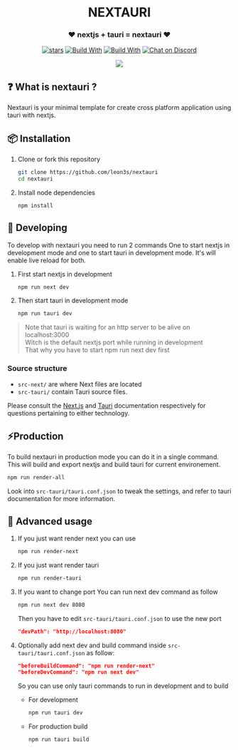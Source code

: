 <div align="center">
  <h1>NEXTAURI</h1>
  <h3>❤️ nextjs + tauri = nextauri ❤️</h3>

<p>


[![stars](https://img.shields.io/github/stars/leon3s/nextauri?style=social)](https://github.com/leon3s/nextauri)
[![Build With](https://img.shields.io/badge/built_with-Rust-dca282.svg)](https://github.com/leon3s/nextauri)
[![Build With](https://img.shields.io/badge/built_with-Typescript-3178C6.svg)](https://github.com/leon3s/nextauri)
[![Chat on Discord](https://img.shields.io/discord/1011267493114949693?label=chat&logo=discord)](https://discord.gg/WV4Aac8uZg)


</p>
<img src="https://download.next-hat.com/ressources/images/nextauri.png" />
</div>

## ❓ What is nextauri ?

Nextauri is your minimal template for create cross platform application using tauri with nextjs.


## 📦 Installation


1.  Clone or fork this repository
    ```sh
    git clone https://github.com/leon3s/nextauri
    cd nextauri
    ```
2.  Install node dependencies
    ```sh
    npm install
    ```


## 🎨 Developing


To develop with nextauri you need to run 2 commands
One to start nextjs in development mode and one to start tauri in development mode.
It's will enable live reload for both.


1.  First start nextjs in development

    ```sh
    npm run next dev
    ```

2.  Then start tauri in development mode

    ```sh
    npm run tauri dev
    ```

<blockquote>
Note that tauri is waiting for an http server to be alive on localhost:3000
</br>
Witch is the default nextjs port while running in development
</br>
That why you have to start npm run next dev first
</blockquote>

### Source structure

- `src-next/` are where Next files are located
- `src-tauri/` contain Tauri source files.

Please consult the [Next.js](https://nextjs.org/docs) and [Tauri](https://tauri.app/v1/guides/) documentation
respectively for questions pertaining to either technology.

## ⚡Production


To build nextauri in production mode you can do it in a single command.
This will build and export nextjs and build tauri for current environement.

```sh
npm run render-all
```

Look into `src-tauri/tauri.conf.json` to tweak the settings,
and refer to tauri documentation for more information.

## 🔧 Advanced usage


1.  If you just want render next you can use

    ```sh
    npm run render-next
    ```

2.  If you just want render tauri

    ```sh
    npm run render-tauri
    ```

3.  If you want to change port
    You can run next dev command as follow
    ```sh
    npm run next dev 8080
    ```
    Then you have to edit `src-tauri/tauri.conf.json` to use the new port
    ```json
    "devPath": "http://localhost:8080"
    ```

4.  Optionally add next dev and build command inside `src-tauri/tauri.conf.json`
    as follow:
    ```json
    "beforeBuildCommand": "npm run render-next"
    "beforeDevCommand": "npm run next dev"
    ```
    So you can use only tauri commands to run in development and to build
 
    -   For development
        ```sh
        npm run tauri dev
        ```
    -   For production build
        ```sh
        npm run tauri build
        ```
